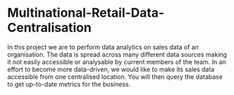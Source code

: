 # Multinational-Retail-Data-Centralisation

In this project we are to perform data analytics on sales data of an organisation. The data is spread across many different data sources making it not easily accessible or analysable by current members of the team. In an effort to become more data-driven, we would like to make its sales data accessible from one centralised location. You will then query the database to get up-to-date metrics for the business.